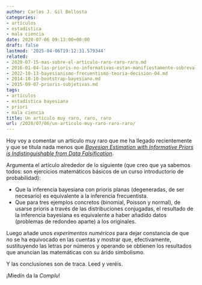 ```yaml
---
author: Carlos J. Gil Bellosta
categories:
- artículos
- estadística
- mala ciencia
date: 2020-07-06 09:13:00+00:00
draft: false
lastmod: '2025-04-06T19:12:31.579344'
related:
- 2020-07-15-mas-sobre-el-articulo-raro-raro-raro.md
- 2016-01-04-las-prioris-no-informativas-estan-manifiestamente-sobrevaloradas.md
- 2022-10-13-bayesianismo-frecuentismo-teoria-decision-04.md
- 2014-10-10-bootstrap-bayesiano.md
- 2015-09-07-prioris-subjetivas.md
tags:
- artículos
- estadística bayesiana
- priori
- mala ciencia
title: Un artículo muy raro, raro, raro
url: /2020/07/06/un-articulo-muy-raro-raro-raro/
---
```


Hoy voy a comentar un artículo muy raro que me ha llegado recientemente y que se titula nada menos que _[Bayesian Estimation with Informative Priors is Indistinguishable from Data Falsification](https://www.cambridge.org/core/services/aop-cambridge-core/content/view/FFAB96BDC5EE3C64B144ECF8F90F31E9/S1138741619000416a.pdf/bayesian_estimation_with_informative_priors_is_indistinguishable_from_data_falsification.pdf)_.

Argumenta el artículo alrededor de lo siguiente (que creo que ya sabemos todos: son ejercicios matemáticos básicos de un curso introductorio de probabilidad):

* Que la inferencia bayesiana con prioris planas (degeneradas, de ser necesario) es equivalente a la inferencia frecuentista.
* Que para tres ejemplos concretos (binomial, Poisson y normal), de usarse prioris a través de las distribuciones conjugadas, el resultado de la inferencia bayesiana es equivalente a haber añadido datos (problemas de redondeo aparte) a los originales.

Luego añade unos _experimentos numéricos_ para dejar constancia de que no se ha equivocado en las cuentas y mostrar que, efectivamente, sustituyendo las letras por números y operando se obtienen los resultados que anuncian las matemáticas con su árido simbolismo.

Y las conclusiones son de traca. Leed y veréis.

¡Miedín da la _Complu_!